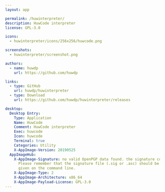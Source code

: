 ```yaml
---
layout: app

permalink: /huwinterpreter/
description: HuwCode interpreter
license: GPL-3.0

icons:
  - huwinterpreter/icons/256x256/huwcode.png

screenshots:
  - huwinterpreter/screenshot.png

authors:
  - name: huwdp
    url: https://github.com/huwdp

links:
  - type: GitHub
    url: huwdp/huwinterpreter
  - type: Download
    url: https://github.com/huwdp/huwinterpreter/releases

desktop:
  Desktop Entry:
    Type: Application
    Name: HuwCode
    Comment: HuwCode interpreter
    Exec: huwcode
    Icon: huwcode
    Terminal: true
    Categories: Utility
    X-AppImage-Version: 20190525
  AppImageHub:
    X-AppImage-Signature: no valid OpenPGP data found. the signature could not be verified.
      Please remember that the signature file (.sig or .asc) should be the first file
      given on the command line.
    X-AppImage-Type: 2
    X-AppImage-Architecture: x86_64
    X-AppImage-Payload-License: GPL-3.0
---
```

